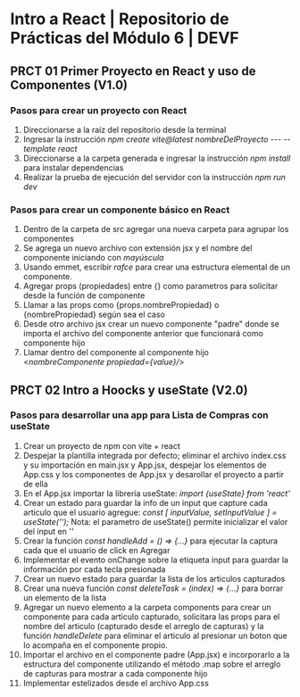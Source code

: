 # Intro a React | Repositorio de Prácticas del Módulo 6 | DEVF
## PRCT 01 Primer Proyecto en React y uso de Componentes (V1.0)
### Pasos para crear un proyecto con React
1. Direccionarse a la raíz del repositorio desde la terminal
2. Ingresar la instrucción _*npm create vite@latest nombreDelProyecto --- --template react*_
3. Direccionarse a la carpeta generada e ingresar la instrucción _*npm install*_ para instalar dependencias
4. Realizar la prueba de ejecución del servidor con la instrucción _*npm run dev*_
### Pasos para crear un componente básico en React
1. Dentro de la carpeta de src agregar una nueva carpeta para agrupar los componentes
2. Se agrega un nuevo archivo con extensión jsx y el nombre del componente iniciando con *mayúscula*
3. Usando emmet, escribir _rafce_ para crear una estructura elemental de un componente.
4. Agregar props (propiedades) entre {} como parametros para solicitar desde la función de componente
5. Llamar a las props como {props.nombrePropiedad} o {nombrePropiedad} según sea el caso
6. Desde otro archivo jsx crear un nuevo componente "padre" donde se importa el archivo del componente anterior que funcionará como componente hijo
7. Llamar dentro del componente al componente hijo <_*nombreComponente propiedad={value}/*_> 
## PRCT 02 Intro a Hoocks y useState (V2.0)
### Pasos para desarrollar una app para Lista de Compras con useState
1. Crear un proyecto de npm con vite + react
2. Despejar la plantilla integrada por defecto; eliminar el archivo index.css y su importación en main.jsx y App.jsx, despejar los elementos de App.css y los componentes de App.jsx y desarollar el proyecto a partir de ella
3. En el App.jsx importar la librería useState: _*import {useState} from 'react'*_
4. Crear un estado para guardar la info de un input que capture cada articulo que el usuario agregue: _*const [ inputValue, setInputValue ] = useState('');*_ Nota: el parametro de useState() permite inicializar el valor del input en ''
5. Crear la función _const handleAdd = () => {...}_ para ejecutar la captura cada que el usuario de click en Agregar
6. Implementar el evento onChange sobre la etiqueta input para guardar la información por cada tecla presionada
7. Crear un nuevo estado para guardar la lista de los articulos capturados
8. Crear una nueva función _const deleteTask = (index) => {...}_ para borrar un elemento de la lista
9. Agregar un nuevo elemento a la carpeta components para crear un componente para cada articulo capturado, solicitara las props para el nombre del articulo (capturado desde el arreglo de capturas) y la función _handleDelete_ para eliminar el articulo al presionar un boton que lo acompaña en el componente propio.
10. Importar el archivo en el componente padre (App.jsx) e incorporarlo a la estructura del componente utilizando el método .map sobre el arreglo de capturas para mostrar a cada componente hijo
11. Implementar estelizados desde el archivo App.css